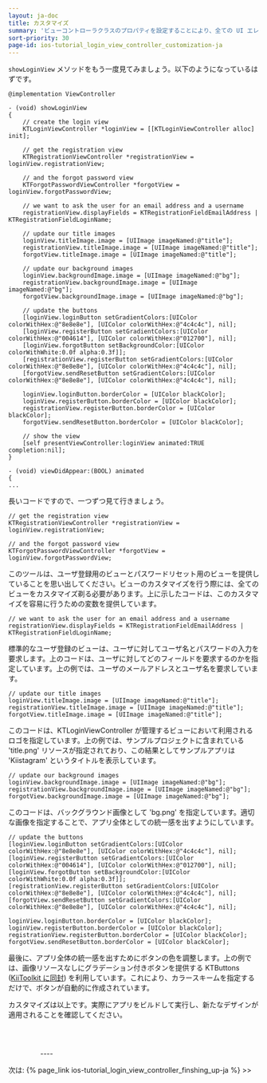 ```yaml
---
layout: ja-doc
title: カスタマイズ
summary: 'ビューコントローラクラスのプロパティを設定することにより、全ての UI エレメントを容易に操作することができます。ここでは、画像や色を変更し、ビューをよりあなたのアプリ寄りに変更する方法について説明します'
sort-priority: 30
page-id: ios-tutorial_login_view_controller_customization-ja
---
```

`showLoginView` メソッドをもう一度見てみましょう。以下のようになっているはずです。

```objc
@implementation ViewController

- (void) showLoginView
{
    // create the login view
    KTLoginViewController *loginView = [[KTLoginViewController alloc] init];

    // get the registration view
    KTRegistrationViewController *registrationView = loginView.registrationView;

    // and the forgot password view
    KTForgotPasswordViewController *forgotView = loginView.forgotPasswordView;

    // we want to ask the user for an email address and a username
    registrationView.displayFields = KTRegistrationFieldEmailAddress | KTRegistrationFieldLoginName;

    // update our title images
    loginView.titleImage.image = [UIImage imageNamed:@"title"];
    registrationView.titleImage.image = [UIImage imageNamed:@"title"];
    forgotView.titleImage.image = [UIImage imageNamed:@"title"];

    // update our background images
    loginView.backgroundImage.image = [UIImage imageNamed:@"bg"];
    registrationView.backgroundImage.image = [UIImage imageNamed:@"bg"];
    forgotView.backgroundImage.image = [UIImage imageNamed:@"bg"];

    // update the buttons
    [loginView.loginButton setGradientColors:[UIColor colorWithHex:@"8e8e8e"], [UIColor colorWithHex:@"4c4c4c"], nil];
    [loginView.registerButton setGradientColors:[UIColor colorWithHex:@"004614"], [UIColor colorWithHex:@"012700"], nil];
    [loginView.forgotButton setBackgroundColor:[UIColor colorWithWhite:0.0f alpha:0.3f]];
    [registrationView.registerButton setGradientColors:[UIColor colorWithHex:@"8e8e8e"], [UIColor colorWithHex:@"4c4c4c"], nil];
    [forgotView.sendResetButton setGradientColors:[UIColor colorWithHex:@"8e8e8e"], [UIColor colorWithHex:@"4c4c4c"], nil];

    loginView.loginButton.borderColor = [UIColor blackColor];
    loginView.registerButton.borderColor = [UIColor blackColor];
    registrationView.registerButton.borderColor = [UIColor blackColor];
    forgotView.sendResetButton.borderColor = [UIColor blackColor];

    // show the view
    [self presentViewController:loginView animated:TRUE completion:nil];
}

- (void) viewDidAppear:(BOOL) animated
{
...
```

長いコードですので、一つずつ見て行きましょう。


```objc
// get the registration view
KTRegistrationViewController *registrationView = loginView.registrationView;

// and the forgot password view
KTForgotPasswordViewController *forgotView = loginView.forgotPasswordView;
```

このツールは、ユーザ登録用のビューとパスワードリセット用のビューを提供していることを思い出してください。ビューのカスタマイズを行う際には、全てのビューをカスタマイズ剃る必要があります。上に示したコードは、このカスタマイズを容易に行うための変数を提供しています。

```objc
// we want to ask the user for an email address and a username
registrationView.displayFields = KTRegistrationFieldEmailAddress | KTRegistrationFieldLoginName;
```

標準的なユーザ登録のビューは、ユーザに対してユーザ名とパスワードの入力を要求します。上のコードは、ユーザに対してどのフィールドを要求するのかを指定しています。上の例では、ユーザのメールアドレスとユーザ名を要求しています。

```objc
// update our title images
loginView.titleImage.image = [UIImage imageNamed:@"title"];
registrationView.titleImage.image = [UIImage imageNamed:@"title"];
forgotView.titleImage.image = [UIImage imageNamed:@"title"];
```

このコードは、KTLoginViewController が管理するビューにおいて利用されるロゴを指定しています。上の例では、サンプルプロジェクトに含まれている 'title.png' リソースが指定されており、この結果としてサンプルアプリは 'Kiistagram' というタイトルを表示しています。

```objc
// update our background images
loginView.backgroundImage.image = [UIImage imageNamed:@"bg"];
registrationView.backgroundImage.image = [UIImage imageNamed:@"bg"];
forgotView.backgroundImage.image = [UIImage imageNamed:@"bg"];
```

このコードは、バックグラウンド画像として 'bg.png' を指定しています。適切な画像を指定することで、アプリ全体としての統一感を出すようにしています。

```objc
// update the buttons
[loginView.loginButton setGradientColors:[UIColor colorWithHex:@"8e8e8e"], [UIColor colorWithHex:@"4c4c4c"], nil];
[loginView.registerButton setGradientColors:[UIColor colorWithHex:@"004614"], [UIColor colorWithHex:@"012700"], nil];
[loginView.forgotButton setBackgroundColor:[UIColor colorWithWhite:0.0f alpha:0.3f]];
[registrationView.registerButton setGradientColors:[UIColor colorWithHex:@"8e8e8e"], [UIColor colorWithHex:@"4c4c4c"], nil];
[forgotView.sendResetButton setGradientColors:[UIColor colorWithHex:@"8e8e8e"], [UIColor colorWithHex:@"4c4c4c"], nil];

loginView.loginButton.borderColor = [UIColor blackColor];
loginView.registerButton.borderColor = [UIColor blackColor];
registrationView.registerButton.borderColor = [UIColor blackColor];
forgotView.sendResetButton.borderColor = [UIColor blackColor];
```

最後に、アプリ全体の統一感を出すためにボタンの色を調整します。上の例では、画像リソースなしにグラデーション付きボタンを提供する KTButtons ([KiiToolkit に同封](https://github.com/KiiPlatform/KiiToolkit-iOS/wiki/KTUI#wiki-ktbutton)) を利用しています。これにより、カラースキームを指定するだけで、ボタンが自動的に作成されています。

カスタマイズは以上です。実際にアプリをビルドして実行し、新たなデザインが適用されることを確認してください。

<img src="01.png" alt="" style="border:0; margin:30px;" />
----

次は: {% page_link ios-tutorial_login_view_controller_finshing_up-ja %} &gt;&gt;
